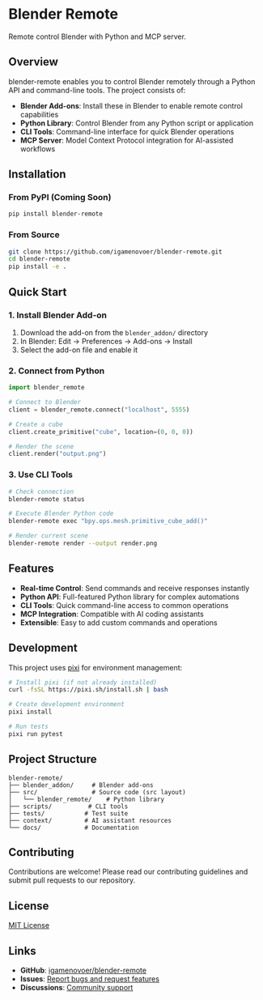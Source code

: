 # Blender Remote

Remote control Blender with Python and MCP server.

## Overview

blender-remote enables you to control Blender remotely through a Python API and command-line tools. The project consists of:

- **Blender Add-ons**: Install these in Blender to enable remote control capabilities
- **Python Library**: Control Blender from any Python script or application  
- **CLI Tools**: Command-line interface for quick Blender operations
- **MCP Server**: Model Context Protocol integration for AI-assisted workflows

## Installation

### From PyPI (Coming Soon)

```bash
pip install blender-remote
```

### From Source

```bash
git clone https://github.com/igamenovoer/blender-remote.git
cd blender-remote
pip install -e .
```

## Quick Start

### 1. Install Blender Add-on

1. Download the add-on from the `blender_addon/` directory
2. In Blender: Edit → Preferences → Add-ons → Install
3. Select the add-on file and enable it

### 2. Connect from Python

```python
import blender_remote

# Connect to Blender
client = blender_remote.connect("localhost", 5555)

# Create a cube
client.create_primitive("cube", location=(0, 0, 0))

# Render the scene
client.render("output.png")
```

### 3. Use CLI Tools

```bash
# Check connection
blender-remote status

# Execute Blender Python code
blender-remote exec "bpy.ops.mesh.primitive_cube_add()"

# Render current scene
blender-remote render --output render.png
```

## Features

- **Real-time Control**: Send commands and receive responses instantly
- **Python API**: Full-featured Python library for complex automations
- **CLI Tools**: Quick command-line access to common operations
- **MCP Integration**: Compatible with AI coding assistants
- **Extensible**: Easy to add custom commands and operations

## Development

This project uses [pixi](https://pixi.sh) for environment management:

```bash
# Install pixi (if not already installed)
curl -fsSL https://pixi.sh/install.sh | bash

# Create development environment
pixi install

# Run tests
pixi run pytest
```

## Project Structure

```
blender-remote/
├── blender_addon/     # Blender add-ons
├── src/               # Source code (src layout)
│   └── blender_remote/    # Python library
├── scripts/          # CLI tools
├── tests/           # Test suite
├── context/         # AI assistant resources
└── docs/            # Documentation
```

## Contributing

Contributions are welcome! Please read our contributing guidelines and submit pull requests to our repository.

## License

[MIT License](LICENSE)

## Links

- **GitHub**: [igamenovoer/blender-remote](https://github.com/igamenovoer/blender-remote)
- **Issues**: [Report bugs and request features](https://github.com/igamenovoer/blender-remote/issues)
- **Discussions**: [Community support](https://github.com/igamenovoer/blender-remote/discussions)